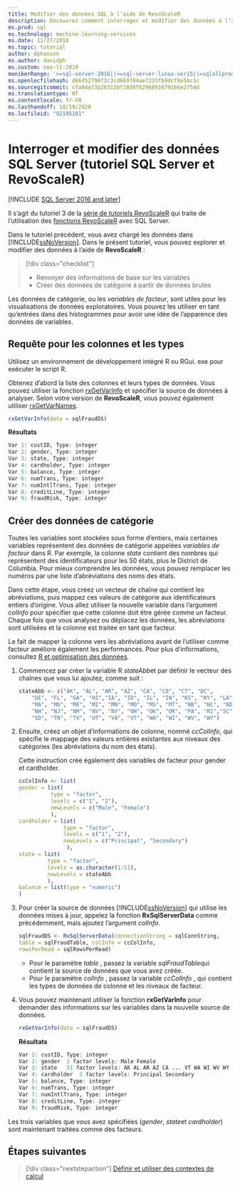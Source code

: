 ```yaml
---
title: Modifier des données SQL à l’aide de RevoScaleR
description: Découvrez comment interroger et modifier des données à l’aide du langage R sur SQL Server, en particulier la fonction RevoScaleR.
ms.prod: sql
ms.technology: machine-learning-services
ms.date: 11/27/2018
ms.topic: tutorial
author: dphansen
ms.author: davidph
ms.custom: seo-lt-2019
monikerRange: '>=sql-server-2016||>=sql-server-linux-ver15||=sqlallproducts-allversions'
ms.openlocfilehash: d66452796f3c3cd669784ae7233fb9dcf8e5bc5c
ms.sourcegitcommit: cfa04a73b26312bf18d8f6296891679166e2754d
ms.translationtype: HT
ms.contentlocale: fr-FR
ms.lasthandoff: 10/19/2020
ms.locfileid: "92195101"
---
```

# <a name="query-and-modify-the-sql-server-data-sql-server-and-revoscaler-tutorial"></a>Interroger et modifier des données SQL Server (tutoriel SQL Server et RevoScaleR)
[!INCLUDE [SQL Server 2016 and later](../../includes/applies-to-version/sqlserver2016.md)]

Il s’agit du tutoriel 3 de la [série de tutoriels RevoScaleR](deepdive-data-science-deep-dive-using-the-revoscaler-packages.md) qui traite de l’utilisation des [fonctions RevoScaleR](/machine-learning-server/r-reference/revoscaler/revoscaler) avec SQL Server.

Dans le tutoriel précédent, vous avez chargé les données dans [!INCLUDE[ssNoVersion](../../includes/ssnoversion-md.md)]. Dans le présent tutoriel, vous pouvez explorer et modifier des données à l’aide de **RevoScaleR** :

> [!div class="checklist"]
> * Renvoyer des informations de base sur les variables
> * Créer des données de catégorie à partir de données brutes

Les données de catégorie, ou les *variables de facteur*, sont utiles pour les visualisations de données exploratoires. Vous pouvez les utiliser en tant qu’entrées dans des histogrammes pour avoir une idée de l’apparence des données de variables.

## <a name="query-for-columns-and-types"></a>Requête pour les colonnes et les types

Utilisez un environnement de développement intégré R ou RGui. exe pour exécuter le script R. 

Obtenez d’abord la liste des colonnes et leurs types de données. Vous pouvez utiliser la fonction [rxGetVarInfo](/machine-learning-server/r-reference/revoscaler/rxgetvarinfoxdf) et spécifier la source de données à analyser. Selon votre version de **RevoScaleR**, vous pouvez également utiliser [rxGetVarNames](/machine-learning-server/r-reference/revoscaler/rxgetvarnames). 
  
```R
rxGetVarInfo(data = sqlFraudDS)
```

**Résultats**

```R
Var 1: custID, Type: integer
Var 2: gender, Type: integer
Var 3: state, Type: integer
Var 4: cardholder, Type: integer
Var 5: balance, Type: integer
Var 6: numTrans, Type: integer
Var 7: numIntlTrans, Type: integer
Var 8: creditLine, Type: integer
Var 9: fraudRisk, Type: integer
```

## <a name="create-categorical-data"></a>Créer des données de catégorie

Toutes les variables sont stockées sous forme d’entiers, mais certaines variables représentent des données de catégorie appelées *variables de facteur* dans R. Par exemple, la colonne *state* contient des nombres qui représentent des identificateurs pour les 50 états, plus le District de Columbia. Pour mieux comprendre les données, vous pouvez remplacer les numéros par une liste d’abréviations des noms des états.

Dans cette étape, vous créez un vecteur de chaîne qui contient les abréviations, puis mappez ces valeurs de catégorie aux identificateurs entiers d’origine. Vous allez utiliser la nouvelle variable dans l’argument *colInfo* pour spécifier que cette colonne doit être gérée comme un facteur. Chaque fois que vous analysez ou déplacez les données, les abréviations sont utilisées et la colonne est traitée en tant que facteur.

Le fait de mapper la colonne vers les abréviations avant de l’utiliser comme facteur améliore également les performances. Pour plus d’informations, consultez [R et optimisation des données](../r/r-and-data-optimization-r-services.md).

1. Commencez par créer la variable R *stateAbb*et par définir le vecteur des chaînes que vous lui ajoutez, comme suit :
  
    ```R
    stateAbb <- c("AK", "AL", "AR", "AZ", "CA", "CO", "CT", "DC",
        "DE", "FL", "GA", "HI","IA", "ID", "IL", "IN", "KS", "KY", "LA",
        "MA", "MD", "ME", "MI", "MN", "MO", "MS", "MT", "NB", "NC", "ND",
        "NH", "NJ", "NM", "NV", "NY", "OH", "OK", "OR", "PA", "RI","SC",
        "SD", "TN", "TX", "UT", "VA", "VT", "WA", "WI", "WV", "WY")
    ```

2. Ensuite, créez un objet d’informations de colonne, nommé *ccColInfo*, qui spécifie le mappage des valeurs entières existantes aux niveaux des catégories (les abréviations du nom des états).
  
    Cette instruction crée également des variables de facteur pour gender et cardholder.
  
    ```R
    ccColInfo <- list(
    gender = list(
              type = "factor",
              levels = c("1", "2"),
              newLevels = c("Male", "Female")
              ),
    cardholder = list(
                  type = "factor",
                  levels = c("1", "2"),
                  newLevels = c("Principal", "Secondary")
                   ),
    state = list(
             type = "factor",
             levels = as.character(1:51),
             newLevels = stateAbb
             ),
    balance = list(type = "numeric")
    )
    ```
  
3. Pour créer la source de données [!INCLUDE[ssNoVersion](../../includes/ssnoversion-md.md)] qui utilise les données mises à jour, appelez la fonction **RxSqlServerData** comme précédemment, mais ajoutez l’argument *colInfo*.
  
    ```R
    sqlFraudDS <- RxSqlServerData(connectionString = sqlConnString,
    table = sqlFraudTable, colInfo = ccColInfo,
    rowsPerRead = sqlRowsPerRead)
    ```
  
    - Pour le paramètre *table* , passez la variable *sqlFraudTable*qui contient la source de données que vous avez créée.
    - Pour le paramètre *colInfo* , passez la variable *ccColInfo* , qui contient les types de données de colonne et les niveaux de facteur.

4.  Vous pouvez maintenant utiliser la fonction **rxGetVarInfo** pour demander des informations sur les variables dans la nouvelle source de données.
  
    ```R
    rxGetVarInfo(data = sqlFraudDS)
    ```

    **Résultats**
    
    ```R
    Var 1: custID, Type: integer
    Var 2: gender  2 factor levels: Male Female
    Var 3: state   51 factor levels: AK AL AR AZ CA ... VT WA WI WV WY
    Var 4: cardholder  2 factor levels: Principal Secondary
    Var 5: balance, Type: integer
    Var 6: numTrans, Type: integer
    Var 7: numIntlTrans, Type: integer
    Var 8: creditLine, Type: integer
    Var 9: fraudRisk, Type: integer
    ```

Les trois variables que vous avez spécifiées (*gender*, *state*et *cardholder*) sont maintenant traitées comme des facteurs.

## <a name="next-steps"></a>Étapes suivantes

> [!div class="nextstepaction"]
> [Définir et utiliser des contextes de calcul](../../machine-learning/tutorials/deepdive-define-and-use-compute-contexts.md)